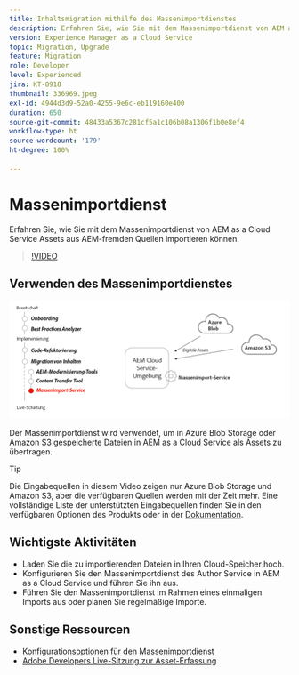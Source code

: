 ```yaml
---
title: Inhaltsmigration mithilfe des Massenimportdienstes
description: Erfahren Sie, wie Sie mit dem Massenimportdienst von AEM as a Cloud Service Assets aus AEM-fremden Quellen importieren können.
version: Experience Manager as a Cloud Service
topic: Migration, Upgrade
feature: Migration
role: Developer
level: Experienced
jira: KT-8918
thumbnail: 336969.jpeg
exl-id: 4944d3d9-52a0-4255-9e6c-eb119160e400
duration: 650
source-git-commit: 48433a5367c281cf5a1c106b08a1306f1b0e8ef4
workflow-type: ht
source-wordcount: '179'
ht-degree: 100%

---
```


# Massenimportdienst

Erfahren Sie, wie Sie mit dem Massenimportdienst von AEM as a Cloud Service Assets aus AEM-fremden Quellen importieren können.



>[!VIDEO](https://video.tv.adobe.com/v/3453288?quality=12&learn=on&captions=ger)

## Verwenden des Massenimportdienstes

![Lebenszyklus des Massenimportdienstes](../assets/bulk-import-service.png)

Der Massenimportdienst wird verwendet, um in Azure Blob Storage oder Amazon S3 gespeicherte Dateien in AEM as a Cloud Service als Assets zu übertragen.

>[!TIP]
>
> Die Eingabequellen in diesem Video zeigen nur Azure Blob Storage und Amazon S3, aber die verfügbaren Quellen werden mit der Zeit mehr. Eine vollständige Liste der unterstützten Eingabequellen finden Sie in den verfügbaren Optionen des Produkts oder in der [Dokumentation](https://experienceleague.adobe.com/docs/experience-manager-cloud-service/content/assets/manage/add-assets.html?lang=de#bulk-upload).

## Wichtigste Aktivitäten

+ Laden Sie die zu importierenden Dateien in Ihren Cloud-Speicher hoch.
+ Konfigurieren Sie den Massenimportdienst des Author Service in AEM as a Cloud Service und führen Sie ihn aus.
+ Führen Sie den Massenimportdienst im Rahmen eines einmaligen Imports aus oder planen Sie regelmäßige Importe.

## Sonstige Ressourcen

+ [Konfigurationsoptionen für den Massenimportdienst](https://experienceleague.adobe.com/docs/experience-manager-cloud-service/content/assets/manage/add-assets.html?lang=de#configure-bulk-ingestor-tool)
+ [Adobe Developers Live-Sitzung zur Asset-Erfassung](https://experienceleague.adobe.com/docs/adobe-developers-live-events/events/2021/feb2021/asset-bulk-ingestion.html?lang=de)

